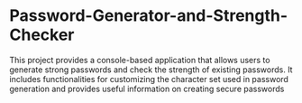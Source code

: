# Password-Generator-and-Strength-Checker
This project provides a console-based application that allows users to generate strong passwords and check the strength of existing passwords. It includes functionalities for customizing the character set used in password generation and provides useful information on creating secure passwords
